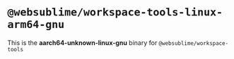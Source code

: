 # `@websublime/workspace-tools-linux-arm64-gnu`

This is the **aarch64-unknown-linux-gnu** binary for `@websublime/workspace-tools`
